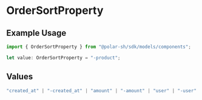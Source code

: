 # OrderSortProperty

## Example Usage

```typescript
import { OrderSortProperty } from "@polar-sh/sdk/models/components";

let value: OrderSortProperty = "-product";
```

## Values

```typescript
"created_at" | "-created_at" | "amount" | "-amount" | "user" | "-user" | "product" | "-product" | "subscription" | "-subscription"
```